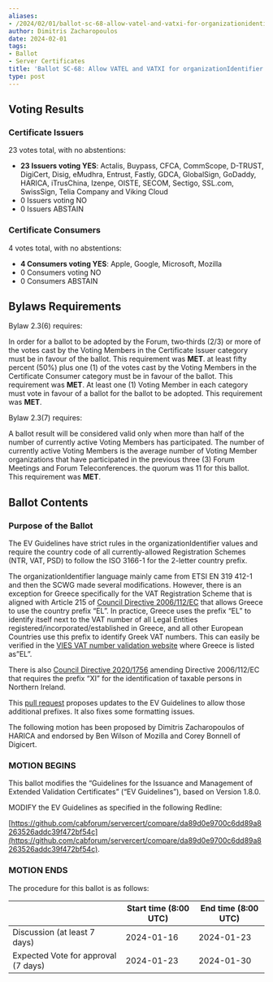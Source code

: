```yaml
---
aliases:
- /2024/02/01/ballot-sc-68-allow-vatel-and-vatxi-for-organizationidentifier/
author: Dimitris Zacharopoulos
date: 2024-02-01
tags:
- Ballot
- Server Certificates
title: 'Ballot SC-68: Allow VATEL and VATXI for organizationIdentifier'
type: post
---
```

## Voting Results

### Certificate Issuers

23 votes total, with no abstentions:
- **23 Issuers voting YES**: Actalis, Buypass, CFCA, CommScope, D-TRUST, DigiCert, Disig, eMudhra, Entrust, Fastly, GDCA, GlobalSign, GoDaddy, HARICA, iTrusChina, Izenpe, OISTE, SECOM, Sectigo, SSL.com, SwissSign, Telia Company and Viking Cloud
- 0 Issuers voting NO
- 0 Issuers ABSTAIN

### Certificate Consumers

4 votes total, with no abstentions:
- **4 Consumers voting YES**: Apple, Google, Microsoft, Mozilla
- 0 Consumers voting NO
- 0 Consumers ABSTAIN

## Bylaws Requirements

Bylaw 2.3(6) requires:

In order for a ballot to be adopted by the Forum, two‐thirds (2/3) or more of the votes cast by the Voting Members in the Certificate Issuer category must be in favour of the ballot. This requirement was **MET**.
at least fifty percent (50%) plus one (1) of the votes cast by the Voting Members in the Certificate Consumer category must be in favour of the ballot. This requirement was **MET**.
At least one (1) Voting Member in each category must vote in favour of a ballot for the ballot to be adopted. This requirement was **MET**.

Bylaw 2.3(7) requires:

A ballot result will be considered valid only when more than half of the number of currently active Voting Members has participated. The number of currently active Voting Members is the average number of Voting Member organizations that have participated in the previous three (3) Forum Meetings and Forum Teleconferences.
the quorum was 11 for this ballot. This requirement was **MET**.

 
## Ballot Contents

### Purpose of the Ballot

The EV Guidelines have strict rules in the organizationIdentifier values and require the country code of all currently-allowed Registration Schemes (NTR, VAT, PSD) to follow the ISO 3166-1 for the 2-letter country prefix.

The organizationIdentifier language mainly came from ETSI EN 319 412-1 and then the SCWG made several modifications. However, there is an exception for Greece specifically for the VAT Registration Scheme that is aligned with Article 215 of [Council Directive 2006/112/EC](https://eur-lex.europa.eu/eli/dir/2006/112/oj) that allows Greece to use the country prefix “EL”. In practice, Greece uses the prefix “EL” to identify itself next to the VAT number of all Legal Entities registered/incorporated/established in Greece, and all other European Countries use this prefix to identify Greek VAT numbers. This can easily be verified in the [VIES VAT number validation website](https://ec.europa.eu/taxation_customs/vies/#/vat-validation) where Greece is listed as”EL”.

There is also [Council Directive 2020/1756](https://eur-lex.europa.eu/eli/dir/2020/1756/oj) amending Directive 2006/112/EC that requires the prefix “XI” for the identification of taxable persons in Northern Ireland.

This [pull request](https://github.com/cabforum/servercert/pull/473) proposes updates to the EV Guidelines to allow those additional prefixes. It also fixes some formatting issues.

The following motion has been proposed by Dimitris Zacharopoulos of HARICA and endorsed by Ben Wilson of Mozilla and Corey Bonnell of Digicert.

### MOTION BEGINS

This ballot modifies the “Guidelines for the Issuance and Management of Extended Validation Certificates” (“EV Guidelines”), based on Version 1.8.0.

MODIFY the EV Guidelines as specified in the following Redline:

[https://github.com/cabforum/servercert/compare/da89d0e9700c6dd89a8263526addc39f472bf54c](https://github.com/cabforum/servercert/compare/da89d0e9700c6dd89a8263526addc39f472bf54c).

### MOTION ENDS

The procedure for this ballot is as follows:

||Start time (8:00 UTC) |	End time (8:00 UTC)|
|------|------|------|
|Discussion (at least 7 days)| 	2024-01-16 |	2024-01-23|
|Expected Vote for approval (7 days)| 	2024-01-23 |	2024-01-30|-
